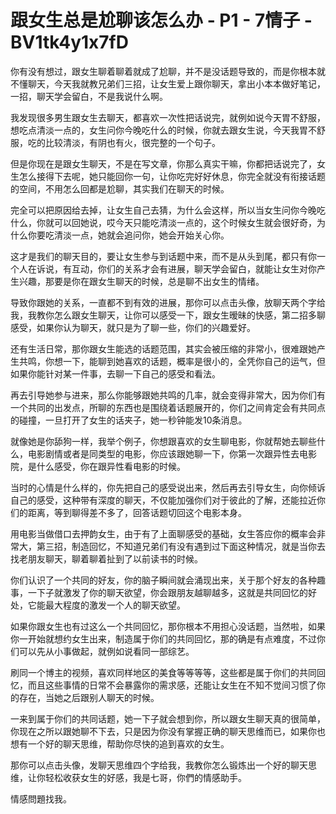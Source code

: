 # 跟女生总是尬聊该怎么办 - P1 - 7情子 - BV1tk4y1x7fD

你有没有想过，跟女生聊着聊着就成了尬聊，并不是没话题导致的，而是你根本就不懂聊天，今天我就教兄弟们三招，让女生爱上跟你聊天，拿出小本本做好笔记，一招，聊天学会留白，不是我说什么啊。

我发现很多男生跟女生去聊天，都喜欢一次性把话说完，就例如说今天胃不舒服，想吃点清淡一点的，女生问你今晚吃什么的时候，你就去跟女生说，今天我胃不舒服，吃的比较清淡，有阴也有火，很完整的一个句子。

但是你现在是跟女生聊天，不是在写文章，你那么真实干嘛，你都把话说完了，女生怎么接得下去呢，她只能回你一句，让你吃完好好休息，你完全就没有衔接话题的空间，不用怎么回都是尬聊，其实我们在聊天的时候。

完全可以把原因给去掉，让女生自己去猜，为什么会这样，所以当女生问你今晚吃什么，你就可以回她说，哎今天只能吃清淡一点的，这个时候女生就会很好奇，为什么你要吃清淡一点，她就会追问你，她会开始关心你。

这才是我们的聊天目的，要让女生参与到话题中来，而不是从头到尾，都只有你一个人在诉说，有互动，你们的关系才会有进展，聊天学会留白，就能让女生对你产生兴趣，那要是你在跟女生聊天的时候，总是聊不出女生的情绪。

导致你跟她的关系，一直都不到有效的进展，那你可以点击头像，放聊天两个字给我，我教你怎么跟女生聊天，让你可以感受一下，跟女生暧昧的快感，第二招多聊感受，如果你认为聊天，就只是为了聊一些，你们的兴趣爱好。

还有生活日常，那你跟女生能选的话题范围，其实会被压缩的非常小，很难跟她产生共鸣，你想一下，能聊到她喜欢的话题，概率是很小的，全凭你自己的运气，但如果你能针对某一件事，去聊一下自己的感受和看法。

再去引导她参与进来，那么你能够跟她共鸣的几率，就会变得非常大，因为你们有一个共同的出发点，所聊的东西也是围绕着话题展开的，你们之间肯定会有共同点的碰撞，一旦打开了女生的话夹子，她一秒钟能发10条消息。

就像她是你舔狗一样，我举个例子，你想跟喜欢的女生聊电影，你就帮她去聊些什么，电影剧情或者是同类型的电影，你应该跟她聊一下，你第一次跟异性去电影院，是什么感受，你在跟异性看电影的时候。

当时的心情是什么样的，你先把自己的感受说出来，然后再去引导女生，向你倾诉自己的感受，这种带有深度的聊天，不仅能加强你们对于彼此的了解，还能拉近你们的距离，等到聊得差不多了，回答话题切回这个电影本身。

用电影当做借口去押韵女生，由于有了上面聊感受的基础，女生答应你的概率会非常大，第三招，制造回忆，不知道兄弟们有没有遇到过下面这种情况，就是当你去找老朋友聊天，聊着聊着扯到了以前读书的时候。

你们认识了一个共同的好友，你的脑子瞬间就会涌现出来，关于那个好友的各种趣事，一下子就激发了你的聊天欲望，你会跟朋友越聊越多，这就是共同回忆的好处，它能最大程度的激发一个人的聊天欲望。

如果你跟女生也有过这么一个共同回忆，那你根本不用担心没话题，当然啦，如果你一开始就想约女生出来，制造属于你们的共同回忆，那的确是有点难度，不过你们可以先从小事做起，就例如说看同一部综艺。

刷同一个博主的视频，喜欢同样地区的美食等等等等，这些都是属于你们的共同回忆，而且这些事情的日常不会暴露你的需求感，还能让女生在不知不觉间习惯了你的存在，当她之后跟别人聊天的时候。

一来到属于你们的共同话题，她一下子就会想到你，所以跟女生聊天真的很简单，你现在之所以跟她聊不下去，只是因为你没有掌握正确的聊天思维而已，如果你也想有一个好的聊天思维，帮助你尽快的追到喜欢的女生。

那你可以点击头像，发聊天思维四个字给我，我教你怎么锻炼出一个好的聊天思维，让你轻松收获女生的好感，我是七哥，你們的情感助手。

情感問題找我。